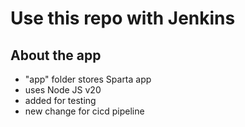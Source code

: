 # Use this repo with Jenkins

## About the app
- "app" folder stores Sparta app
- uses Node JS v20
- added for testing
- new change for cicd pipeline

